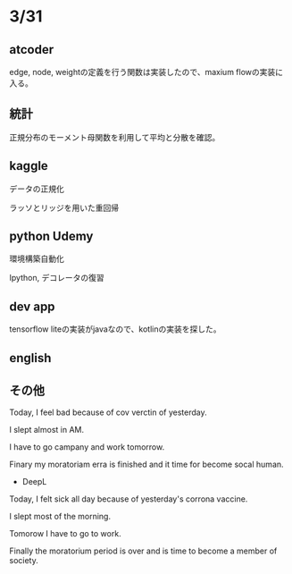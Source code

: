 # 3/31

## atcoder

edge, node, weightの定義を行う関数は実装したので、maxium flowの実装に入る。

## 統計

正規分布のモーメント母関数を利用して平均と分散を確認。

## kaggle
データの正規化

ラッソとリッジを用いた重回帰

## python Udemy
環境構築自動化

Ipython, デコレータの復習

## dev app
tensorflow liteの実装がjavaなので、kotlinの実装を探した。

## english


## その他
Today, I feel bad because of cov verctin of yesterday.

I slept almost in AM. 

I have to go campany and work tomorrow.

Finary my moratoriam erra is finished and it time for become socal human.

- DeepL

Today, I felt sick all day because of yesterday's corrona vaccine.

I slept most of the morning.

Tomorow I have to go to work.

Finally the moratorium period is over and is time to become a member of society.






